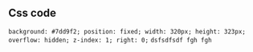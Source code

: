 
## Css code
`background: #7dd9f2; position: fixed; width: 320px; height: 323px; overflow: hidden; z-index: 1; right: 0;`
`dsfsdfsdf
fgh
fgh
`

<!--stackedit_data:
eyJoaXN0b3J5IjpbMTQzMDcxMDI4LC05ODEyMjE1MTNdfQ==
-->
